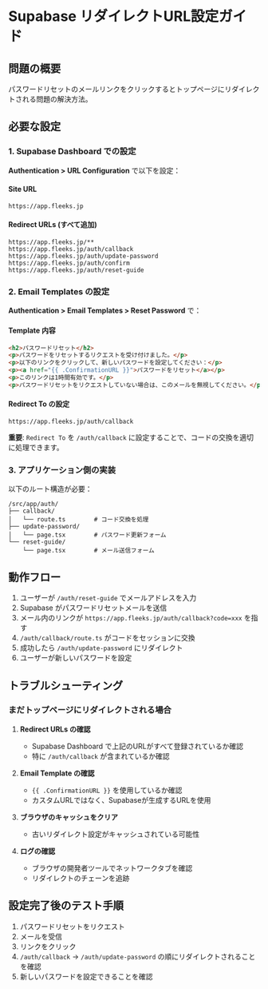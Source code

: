 # Supabase リダイレクトURL設定ガイド

## 問題の概要
パスワードリセットのメールリンクをクリックするとトップページにリダイレクトされる問題の解決方法。

## 必要な設定

### 1. Supabase Dashboard での設定

**Authentication > URL Configuration** で以下を設定：

#### Site URL
```
https://app.fleeks.jp
```

#### Redirect URLs (すべて追加)
```
https://app.fleeks.jp/**
https://app.fleeks.jp/auth/callback
https://app.fleeks.jp/auth/update-password
https://app.fleeks.jp/auth/confirm
https://app.fleeks.jp/auth/reset-guide
```

### 2. Email Templates の設定

**Authentication > Email Templates > Reset Password** で：

#### Template 内容
```html
<h2>パスワードリセット</h2>
<p>パスワードをリセットするリクエストを受け付けました。</p>
<p>以下のリンクをクリックして、新しいパスワードを設定してください：</p>
<p><a href="{{ .ConfirmationURL }}">パスワードをリセット</a></p>
<p>このリンクは1時間有効です。</p>
<p>パスワードリセットをリクエストしていない場合は、このメールを無視してください。</p>
```

#### Redirect To の設定
```
https://app.fleeks.jp/auth/callback
```

**重要**: `Redirect To` を `/auth/callback` に設定することで、コードの交換を適切に処理できます。

### 3. アプリケーション側の実装

以下のルート構造が必要：

```
/src/app/auth/
├── callback/
│   └── route.ts        # コード交換を処理
├── update-password/
│   └── page.tsx        # パスワード更新フォーム
└── reset-guide/
    └── page.tsx        # メール送信フォーム
```

## 動作フロー

1. ユーザーが `/auth/reset-guide` でメールアドレスを入力
2. Supabase がパスワードリセットメールを送信
3. メール内のリンクが `https://app.fleeks.jp/auth/callback?code=xxx` を指す
4. `/auth/callback/route.ts` がコードをセッションに交換
5. 成功したら `/auth/update-password` にリダイレクト
6. ユーザーが新しいパスワードを設定

## トラブルシューティング

### まだトップページにリダイレクトされる場合

1. **Redirect URLs の確認**
   - Supabase Dashboard で上記のURLがすべて登録されているか確認
   - 特に `/auth/callback` が含まれているか確認

2. **Email Template の確認**
   - `{{ .ConfirmationURL }}` を使用しているか確認
   - カスタムURLではなく、Supabaseが生成するURLを使用

3. **ブラウザのキャッシュをクリア**
   - 古いリダイレクト設定がキャッシュされている可能性

4. **ログの確認**
   - ブラウザの開発者ツールでネットワークタブを確認
   - リダイレクトのチェーンを追跡

## 設定完了後のテスト手順

1. パスワードリセットをリクエスト
2. メールを受信
3. リンクをクリック
4. `/auth/callback` → `/auth/update-password` の順にリダイレクトされることを確認
5. 新しいパスワードを設定できることを確認
